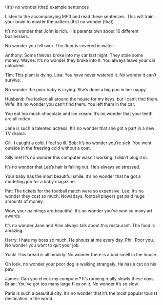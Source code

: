 (It’s) no wonder (that) example sentences

Listen to the accompanying MP3 and read these sentences. This will train your brain to master the pattern (It’s) no wonder (that)

It’s no wonder that John is rich. His parents own about 10 different businesses.

No wonder you fell over. The floor is covered in water.

Anthony: Some thieves broke into my car last night. They stole some money.
Wayne: It’s no wonder they broke into it. You always leave your car unlocked.

Tim: This plant is dying.
Lisa: You have never watered it. No wonder it can’t survive.

No wonder the poor baby is crying. She’s done a big poo in her nappy.

Husband: I’ve looked all around the house for my keys, but I can’t find them.
Wife: It’s no wonder you can’t find them. You left them in the car.

You eat too much chocolate and ice cream. It’s no wonder that your teeth are all rotten.

Jane is such a talented actress. It’s no wonder that she got a part in a new TV drama.

Gill: I caught a cold. I feel so ill.
Bob: It’s no wonder you’re sick. You went outside in the freezing cold without a coat.

Silly me! It’s no wonder this computer wasn’t working. I didn’t plug it in.

It’s no wonder that Lee’s hair is falling out. He’s always so stressed.

Your baby has the most beautiful smile. It’s no wonder that he got a modelling job for a baby magazine.

Pat: The tickets for the football match were so expensive.
Lee: It’s no wonder they cost so much. Nowadays, football players get paid huge amounts of money.

Wow, your paintings are beautiful. It’s no wonder you’ve won so many art awards.

It’s no wonder Jane and Alan always talk about this restaurant. The food is amazing.

Harry: I hate my boss so much. He shouts at me every day.
Phil: Poor you. No wonder you want to quit your job.

Yuck! This bread is all mouldy. No wonder there is a bad smell in the house.

Oh look, no wonder your poor dog is walking strangely. He has a cut on his paw.

James: Can you check my computer? It’s running really slowly these days.
Brian: You’ve got too many large files on it. No wonder it’s so slow.

Paris is such a beautiful city. It’s no wonder that it’s the most popular tourist destination in the world.
